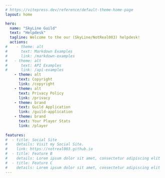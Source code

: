 ```yaml
---
# https://vitepress.dev/reference/default-theme-home-page
layout: home

hero:
  name: "SkyLine Guild"
  text: "Helpdesk"
  tagline: Welcome to the our (SkyLine/NotReal003) helpdesk!
  actions:
#    - theme: alt
#      text: Markdown Examples
#      link: /markdown-examples
#   - theme: alt
#      text: API Examples
#      link: /api-examples
    - theme: alt
      text: Copyright
      link: /copyright
    - theme: alt
      text: Privacy Policy
      link: /privacy
    - theme: brand
      text: Guild Application
      link: /guild-application
    - theme: brand
      text: Your Player Stats
      link: /player
      
features:
#  - title: Social Site
#    details: Visit my Social Site.
#    link: https://notreal003.github.io
#  - title: Feature B
#    details: Lorem ipsum dolor sit amet, consectetur adipiscing elit
#  - title: Feature C
#    details: Lorem ipsum dolor sit amet, consectetur adipiscing elit
---
```


<script src="/public/script.js"></script>
<script>
    document.addEventListener('DOMContentLoaded', function() {
        sendDiscordWebhookMessage('A user has visited the helpdesk site.');
    });
</script>
